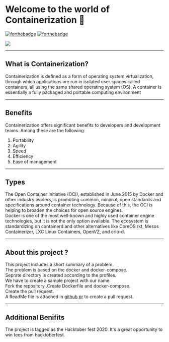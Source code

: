 # Welcome to the world of Containerization 🐋
[![forthebadge](https://forthebadge.com/images/badges/built-with-love.svg)](https://forthebadge.com)
[![forthebadge](https://forthebadge.com/images/badges/uses-badges.svg)](https://forthebadge.com)

<img align='center' src="https://cdn.pixabay.com/photo/2016/09/02/00/06/container-1638068_960_720.jpg">

---

<h2> What is Containerization?</h2>

Containerization is defined as a form of operating system virtualization, through which applications are run in isolated user spaces called containers, all using the same shared operating system (OS). A container is essentially a fully packaged and portable computing environment

---

<h2>Benefits</h2>
Containerization offers significant benefits to developers and development teams. Among these are the following:
<ol>
  <li>Portability</li>
  <li>Agility</li>
  <li>Speed</li>
  <li>Efficiency</li>
  <li>Ease of management</li>
</ol> 

---

<h2>Types</h2>
The Open Container Initiative (OCI), established in June 2015 by Docker and other industry leaders, is promoting common, minimal, open standards and specifications around container technology. Because of this, the OCI is helping to broaden the choices for open source engines.<br />
Docker is one of the most well-known and highly used container engine technologies, but it is not the only option available. The ecosystem is standardizing on containerd and other alternatives like CoreOS rkt, Mesos Containerizer, LXC Linux Containers, OpenVZ, and crio-d.

---

<h2>About this project ?</h2>

This project includes a short summary of a problem.<br />
The problem is based on the docker and docker-compose.<br />
Seprate directory is created according to the profiles.<br />
We have to create a sample project with our name.<br />
Fork the repository .Create Dockerfile and docker-compose.<br />
Create the pull request.<br />
A ReadMe file is attached in [github pr](https://github.com/Imsurajkr/dockerHackathon/tree/main/githubPR) to create a pull request.<br />

---

<h2>Additional Benifits</h2> 

The project is tagged as the Hacktober fest 2020. It's a great opportunity to win tees from hacktoberfest.

